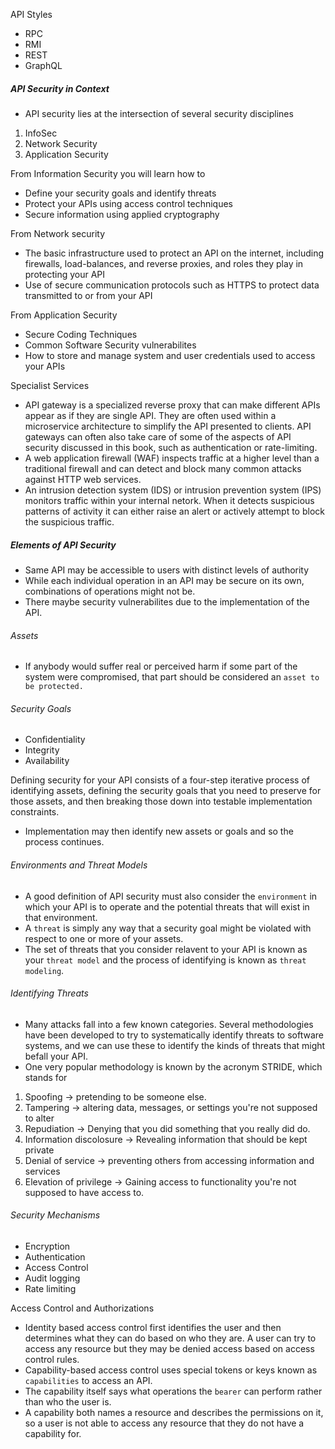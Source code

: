 API Styles
- RPC 
- RMI
- REST
- GraphQL
##### API Security in Context
- API security lies at the intersection of several security disciplines
1. InfoSec
2. Network Security
3. Application Security

From Information Security you will learn how to 
- Define your security goals and identify threats
- Protect your APIs using access control techniques
- Secure information using applied cryptography

From Network security
- The basic infrastructure used to protect an API on the internet, including firewalls, load-balances, and reverse proxies, and roles they play in protecting your API
- Use of secure communication protocols such as HTTPS to protect data transmitted to or from your API

From Application Security
- Secure Coding Techniques
- Common Software Security vulnerabilites
- How to store and manage system and user credentials used to access your APIs

Specialist Services
- API gateway is a specialized reverse proxy that can make different APIs appear as if they are single API. They are often used within a microservice architecture to simplify the API presented to clients. API gateways can often also take care of some of the aspects of API security discussed in this book, such as authentication or rate-limiting.
- A web application firewall (WAF) inspects traffic at a higher level than a traditional firewall and can detect and block many common attacks against HTTP web services.
- An intrusion detection system (IDS) or intrusion prevention system (IPS) monitors traffic within your internal netork. When it detects suspicious patterns of activity it can either raise an alert or actively attempt to block the suspicious traffic.

##### Elements of API Security
- Same API may be accessible to users with distinct levels of authority
- While each individual operation in an API may be secure on its own, combinations of operations might not be.
- There maybe security vulnerabilites due to the implementation of the API.

###### Assets
- If anybody would suffer real or perceived harm if some part of the system were compromised, that part should be considered an `asset to be protected.`

###### Security Goals
- Confidentiality
- Integrity
- Availability

Defining security for your API consists of a four-step iterative process of identifying assets, defining the security goals that you need to preserve for those assets, and then breaking those down into testable implementation constraints. 
- Implementation may then identify new assets or goals and so the process continues.

###### Environments and Threat Models
- A good definition of API security must also consider the `environment` in which your API is to operate and the potential threats that will exist in that environment.
- A `threat` is simply any way that a security goal might be violated with respect to one or more of your assets.
- The set of threats that you consider relavent to your API is known as your `threat model` and the process of identifying is known as `threat modeling`.

###### Identifying Threats

- Many attacks fall into a few known categories. Several methodologies have been developed to try to systematically identify threats to software systems, and we can use these to identify the kinds of threats that might befall your API.
- One very popular methodology is known by the acronym STRIDE, which stands for
1. Spoofing -> pretending to be someone else.
2. Tampering -> altering data, messages, or settings you're not supposed to alter
3. Repudiation -> Denying that you did something that you really did do.
4. Information discolosure -> Revealing information that should be kept private
5. Denial of service -> preventing others from accessing information and services
6. Elevation of privilege -> Gaining access to functionality you're not supposed to have access to.

###### Security Mechanisms
- Encryption
- Authentication
- Access Control
- Audit logging
- Rate limiting

Access Control and Authorizations
- Identity based access control first identifies the user and then determines what they can do based on who they are. A user can try to access any resource but they may be denied access based on access control rules.
- Capability-based access control uses special tokens or keys known as `capabilities` to access an API.
- The capability itself says what operations the `bearer` can perform rather than who the user is.
- A capability both names a resource and describes the permissions on it, so a user is not able to access any resource that they do not have a capability for.
